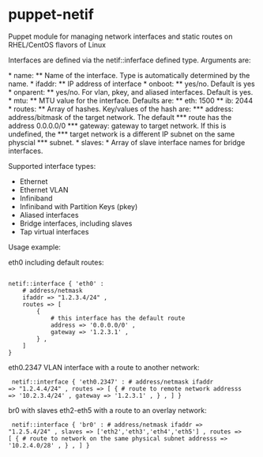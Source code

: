 puppet-netif
============

Puppet module for managing network interfaces and static routes on RHEL/CentOS flavors of Linux

Interfaces are defined via the netif::inferface defined type. Arguments are:
<p>
*   name:     
**  Name of the interface. Type is automatically determined by the name.
*   ifaddr:   
**  IP address of interface 
*   onboot:   
**  yes/no. Default is yes
*   onparent: 
**  yes/no. For vlan, pkey, and aliased interfaces. Default is yes.
*   mtu:      
**  MTU value for the interface. Defaults are:
**  eth: 1500
**  ib:  2044
*   routes:   
**  Array of hashes. Key/values of the hash are:
*** address: address/bitmask of the target network. The default
*** route has the address 0.0.0.0/0
*** gateway: gateway to target network. If this is undefined, the
*** target network is a different IP subnet on the same physcial
*** subnet.
*   slaves:   
*   Array of slave interface names for bridge interfaces.
<p>

Supported interface types:
* Ethernet
* Ethernet VLAN
* Infiniband
* Infiniband with Partition Keys (pkey)
* Aliased interfaces
* Bridge interfaces, including slaves
* Tap virtual interfaces

Usage example:

eth0 including default routes:

<pre><code>
netif::interface { 'eth0' :
    # address/netmask
    ifaddr => "1.2.3.4/24" ,
    routes => [
        {
            # this interface has the default route
            address => '0.0.0.0/0' ,
            gateway => '1.2.3.1' ,
        } ,
    ]
}
</code></pre>

eth0.2347 VLAN interface with a route to another network:

<code><pre>
netif::interface { 'eth0.2347' :
    # address/netmask
    ifaddr => "1.2.4.4/24" ,
    routes => [
        {
            # route to remote network
            addresss => '10.2.3.4/24' ,
            gateway  => '1.2.3.1' ,
        } ,
    ]
}
</code></pre>

br0 with slaves eth2-eth5 with a route to an overlay network:

<code><pre>
netif::interface { 'br0' :
    # address/netmask
    ifaddr => "1.2.5.4/24" ,
    slaves => ['eth2','eth3','eth4','eth5'] ,
    routes => [
        {
            # route to network on the same physical subnet
            addresss => '10.2.4.0/28' ,
        } ,
    ]
}
</code></pre>


